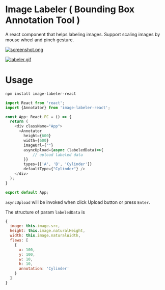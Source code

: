 # Image Labeler ( Bounding Box Annotation Tool )

A react component that helps labeling images. Support scaling images by mouse wheel and pinch gesture.

[![screenshot.png](https://i.postimg.cc/cJrdb8Sx/screenshot.png)](https://postimg.cc/t1G01JJw)

[![labeler.gif](https://i.postimg.cc/L4rMYRxQ/labeler.gif)](https://postimg.cc/F1g6wt50)

# Usage

```bash
npm install image-labeler-react
```

```js
import React from 'react';
import {Annotator} from 'image-labeler-react';

const App: React.FC = () => {
  return (
    <div className="App">
      <Annotator 
        height={600} 
        width={600} 
        imageUrl={""} 
        asyncUpload={async (labeledData)=>{
            // upload labeled data
        }} 
        types={['A', 'B', 'Cylinder']}
        defaultType={"Cylinder"} />
    </div>
  );
}

export default App;
```

`asyncUpload` will be invoked when click Upload button or press `Enter`. 

The structure of param `labeledData` is

```js
{
  image: this.image.src,
  height: this.image.naturalHeight,
  width: this.image.naturalWidth,
  flaws: [
    {
      x: 100,
      y: 100,
      w: 10,
      h: 10,
      annotation: 'Cylinder'
    }
  ]
}
```


